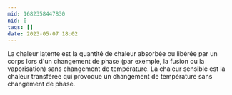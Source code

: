 ```yaml
---
mid: 1682358447830
nid: 0
tags: []
date: 2023-05-07 18:02
---
```


La chaleur latente est la quantité de chaleur absorbée ou libérée par un corps lors d'un changement de phase (par exemple, la fusion ou la vaporisation) sans changement de température. La chaleur sensible est la chaleur transférée qui provoque un changement de température sans changement de phase.
